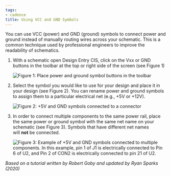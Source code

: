 ```yaml
---
tags:
- cadence
title: Using VCC and GND Symbols
---
```


You can use VCC (power) and GND (ground) symbols to connect power and ground instead of manually routing wires across your schematic. This is a common technique used by professional engineers to improve the readability of schematics.

1.  With a schematic open Design Entry CIS, click on the Vxx or GND buttons in the toolbar at the top or right side of the screen (see Figure 1)

    ![Figure 1: Place power and ground symbol buttons in the toolbar](/larger/image0258.png)

2.  Select the symbol you would like to use for your design and place it in your design (see Figure 2). You can rename power and ground symbols to assign them to a particular electrical net (e.g., +5V or +12V).

    ![Figure 2: +5V and GND symbols connected to a connector](/larger/image0259.png)

3.  In order to connect multiple components to the same power rail, place the same power or ground symbol with the same net name on your schematic (see Figure 3). Symbols that have different net names will **not** be connected.

    ![Figure 3: Example of +5V and GND symbols connected to multiple components. In this example, pin 1 of J1 is electrically connected to Pin 6 of U2, and Pin 2 of CON2 is electrically connected to pin 21 of U2.](/larger/image0260.png)

*Based on a tutorial written by Robert Goby and updated by Ryan Sparks (2020)*
